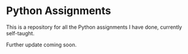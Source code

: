 # Python Assignments
This is a repository for all the Python assignments I have done, currently self-taught.

Further update coming soon.



